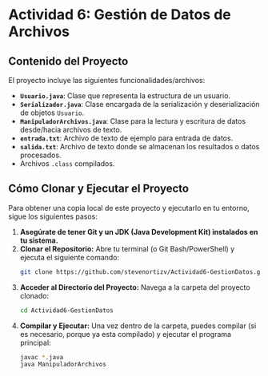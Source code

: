 # Actividad 6: Gestión de Datos de Archivos

## Contenido del Proyecto

El proyecto incluye las siguientes funcionalidades/archivos:

* **`Usuario.java`**: Clase que representa la estructura de un usuario.
* **`Serializador.java`**: Clase encargada de la serialización y deserialización de objetos `Usuario`.
* **`ManipuladorArchivos.java`**: Clase para la lectura y escritura de datos desde/hacia archivos de texto.
* **`entrada.txt`**: Archivo de texto de ejemplo para entrada de datos.
* **`salida.txt`**: Archivo de texto donde se almacenan los resultados o datos procesados.
* Archivos `.class` compilados.

## Cómo Clonar y Ejecutar el Proyecto

Para obtener una copia local de este proyecto y ejecutarlo en tu entorno, sigue los siguientes pasos:

1.  **Asegúrate de tener Git y un JDK (Java Development Kit) instalados en tu sistema.**
2.  **Clonar el Repositorio:**
    Abre tu terminal (o Git Bash/PowerShell) y ejecuta el siguiente comando:
    ```bash
    git clone https://github.com/stevenortizv/Actividad6-GestionDatos.git
    ```
3.  **Acceder al Directorio del Proyecto:**
    Navega a la carpeta del proyecto clonado:
    ```bash
    cd Actividad6-GestionDatos
    ```
4.  **Compilar y Ejecutar:**
    Una vez dentro de la carpeta, puedes compilar (si es necesario, porque ya esta compilado) y ejecutar el programa principal:
    ```bash
    javac *.java
    java ManipuladorArchivos

